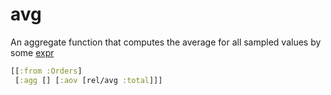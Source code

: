 # avg

An aggregate function that computes the average for all sampled values by some [expr](expr.md)

```clojure 
[[:from :Orders]
 [:agg [] [:aov [rel/avg :total]]]
```